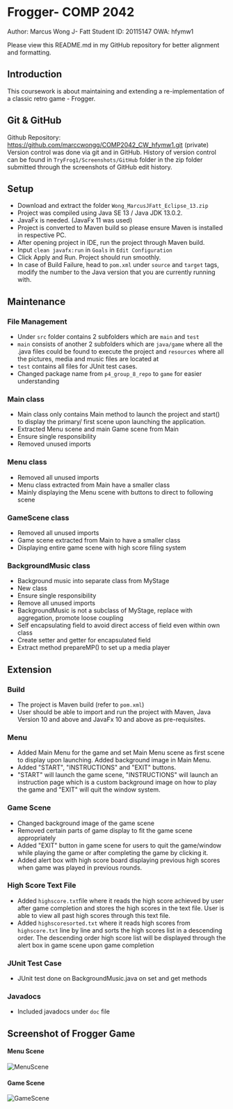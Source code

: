 ﻿# Frogger- COMP 2042
Author: Marcus Wong J- Fatt
Student ID: 20115147
OWA: hfymw1

Please view this README.md in my GitHub repository for better alignment and formatting.

## Introduction
This coursework is about maintaining and extending a re-implementation of a classic retro game - Frogger.

## Git & GitHub
Github Repository: https://github.com/marccwongg/COMP2042_CW_hfymw1.git (private)
Version control was done via git and in GitHub. 
History of version control can be found in `TryFrog1/Screenshots/GitHub` folder in the zip folder submitted through the screenshots of GitHub edit history.

## Setup

 - Download and extract the folder `Wong_MarcusJFatt_Eclipse_13.zip`
 - Project was compiled using Java SE 13 / Java JDK 13.0.2.
 - JavaFx is needed. (JavaFx 11 was used)
 - Project is converted to Maven build so please ensure Maven is installed in respective PC.
 - After opening project in IDE, run the project through Maven build.
 - Input `clean javafx:run` in `Goals` in `Edit Configuration`
 - Click Apply and Run. Project should run smoothly.
 - In case of Build Failure, head to `pom.xml` under `source` and `target` tags, modify the number to the Java version that you are currently running with.

## Maintenance
### File Management
- Under `src` folder contains 2 subfolders which are `main` and `test`
- `main` consists of another 2 subfolders which are `java/game` where all the .java files could be found to execute the project and `resources` where all the pictures, media and music files are located at
- `test` contains all files for JUnit test cases.
- Changed package name from `p4_group_8_repo` to `game` for easier understanding
### Main class
 - Main class only contains Main method to launch the project and start() to display the primary/ first scene upon launching the application.
 - Extracted Menu scene and main Game scene from Main
 - Ensure single responsibility
 - Removed unused imports
### Menu class
 - Removed all unused imports
 - Menu class extracted from Main have a smaller class
 - Mainly displaying the Menu scene with buttons to direct to following scene
### GameScene class
 - Removed all unused imports
 - Game scene extracted from Main to have a smaller class
 - Displaying entire game scene with high score filing system
### BackgroundMusic class
- Background music into separate class from MyStage
 - New class
 - Ensure single responsibility
 - Remove all unused imports
 - BackgroundMusic is not a subclass of MyStage, replace with aggregation, promote loose coupling
 - Self encapsulating field to avoid direct access of field  even within own class
 - Create setter and getter for encapsulated field
 - Extract method prepareMP() to set up a media player

## Extension
### Build
- The project is Maven build (refer to `pom.xml`)
- User should be able to import and run the project with Maven, Java Version 10 and above and JavaFx 10 and above as pre-requisites.
### Menu
- Added Main Menu for the game and set Main Menu scene as first scene to display upon launching. Added background image in Main Menu.
- Added "START", "INSTRUCTIONS" and "EXIT" buttons.
- "START" will launch the game scene, "INSTRUCTIONS" will launch an instruction page which is a custom background image on how to play the game and "EXIT" will quit the window system.
### Game Scene
- Changed background image of the game scene
- Removed certain parts of game display to fit the game scene appropriately
- Added "EXIT" button in game scene for users to quit the game/window while playing the game or after completing the game by clicking it.
- Added alert box with high score board displaying previous high scores when game was played in previous rounds.
### High Score Text File
- Added `highscore.txt`file where it reads the high score achieved by user after game completion and stores the high scores in the text file. User is able to view all past high scores through this text file.
- Added `highscoresorted.txt` where it reads high scores from `highscore.txt` line by line and sorts the high scores list in a descending order. The descending order high score list will be displayed through  the alert box in game scene upon game completion
### JUnit Test Case
- JUnit test done on BackgroundMusic.java on set and get methods
### Javadocs
- Included javadocs under `doc` file

## Screenshot of Frogger Game
#### Menu Scene
![MenuScene](https://github.com/marccwongg/COMP2042_CW_hfymw1/blob/master/Screenshots/FroggerGame/GameScene.PNG)
#### Game Scene
![GameScene](https://github.com/marccwongg/COMP2042_CW_hfymw1/blob/master/Screenshots/FroggerGame/GameScene.PNG)

